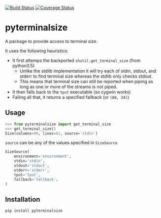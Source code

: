 [![Build Status](https://travis-ci.org/asottile/pyterminalsize.svg?branch=master)](https://travis-ci.org/asottile/pyterminalsize)
[![Coverage Status](https://img.shields.io/coveralls/asottile/pyterminalsize.svg?branch=master)](https://coveralls.io/r/asottile/pyterminalsize)

pyterminalsize
===================

A package to provide access to terminal size.

It uses the following heuristics:
- It first attemps the backported `shutil.get_terminal_size` (from python3.5)
    - Unlike the stdlib implementation it will try each of stdin, stdout, and
      stderr to find terminal size whereas the stdlib only checks stdout.
    - This means that terminal size can still be reported when piping as long
      as one or more of the streams is not piped.
- It then falls back to the `tput` executable (so cygwin works)
- Failing all that, it returns a specified fallback (or `(80, 24)`)

## Usage

```python
>>> from pyterminalsize import get_terminal_size
>>> get_terminal_size()
Size(columns=80, lines=61, source='stdin')
```

`source` can be any of the values specified in `SizeSource`

```python
SizeSource(
    environment='environment',
    stdin='stdin',
    stdout='stdout',
    stderr='stderr',
    tput='tput',
    fallback='fallback',
)
```

## Installation

`pip install pyterminalsize`
